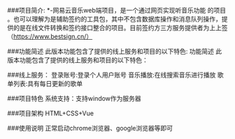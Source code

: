 ###项目简介:
*-网易云音乐web端项目，是一个通过网页实现听音乐功能 的项目
。也可以理解为是辅助签约的工具包，其中不包含数据库操作和消息队列操作，提供的是在线文件转换和签约接口整合的项目。目前签约方三方服务提供者为上上签（https://www.bestsign.cn/）

###功能简述
此版本功能包含了提供的线上服务和项目的以下特色:
功能简述
此版本功能包含了提供的线上服务和项目的以下特色：

###线上服务：
登录账号:登录个人用户账号
音乐播放:在线搜索音乐进行播放
歌单列表:具有每日更新的歌单

###项目特色
系统支持：支持window作为服务器

###项目架构
HTML+CSS+Vue

###使用说明
正常启动chrome浏览器、google浏览器等即可
